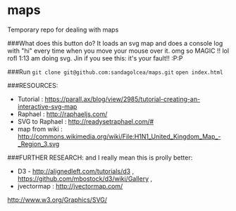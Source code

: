 # maps
Temporary repo for dealing with maps

###What does this button do?
It loads an svg map and does a console log with "hi" every time when you move your mouse over it.
omg so MAGIC !! lol rofl 1:13 am doing svg. Jin if you see this: it's your fault!! :P:P

###Run
`git clone git@github.com:sandagolcea/maps.git`
`open index.html`

###RESOURCES:

* Tutorial : https://parall.ax/blog/view/2985/tutorial-creating-an-interactive-svg-map
* Raphael : http://raphaeljs.com/
* SVG to Raphael : http://readysetraphael.com/#
* map from wiki : http://commons.wikimedia.org/wiki/File:H1N1_United_Kingdom_Map_-_Region_3.svg



###FURTHER RESEARCH:
and I really mean this is prolly better:

* D3 - http://alignedleft.com/tutorials/d3 , https://github.com/mbostock/d3/wiki/Gallery , 
* jvectormap : http://jvectormap.com/

http://www.w3.org/Graphics/SVG/

